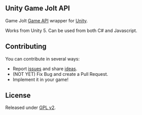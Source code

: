 ## Unity Game Jolt API
Game Jolt [Game API](http://gamejolt.com/api/doc/game/) wrapper for [Unity](http://unity3d.com/).

Works from Unity 5. Can be used from both C# and Javascript.

## Contributing

You can contribute in several ways:
- Report [issues](https://github.com/loicteixeira/gj-unity-api/issues) and share  [ideas](https://github.com/loicteixeira/gj-unity-api/issues).
- (NOT YET) Fix Bug and create a Pull Request.
- Implement it in your game!

## License
Released under [GPL v2](https://raw.githubusercontent.com/loicteixeira/gj-unity-api/master/LICENSE.txt).
